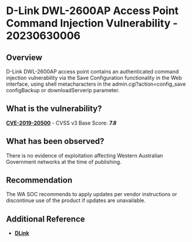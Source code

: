 # D-Link DWL-2600AP Access Point Command Injection Vulnerability - 20230630006

## Overview

D-Link DWL-2600AP access point contains an authenticated command injection vulnerability via the Save Configuration functionality in the Web interface, using shell metacharacters in the admin.cgi?action=config_save configBackup or downloadServerip parameter.

## What is the vulnerability?

[**CVE-2019-20500**](https://nvd.nist.gov/vuln/detail/CVE-2019-20500) - CVSS v3 Base Score: ***7.8***

## What has been observed?
There is no evidence of exploitation affecting Western Australian Government networks at the time of publishing.

## Recommendation

The WA SOC recommends to apply updates per vendor instructions or discontinue use of the product if updates are unavailable.

## Additional Reference

- [**DLink**](https://supportannouncement.us.dlink.com/announcement/publication.aspx?name=SAP10113)
